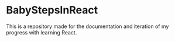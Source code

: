 # BabyStepsInReact
This is a repository made for the documentation and iteration of my progress with learning React.
